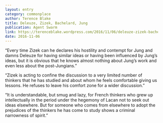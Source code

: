 ```yaml
---
layout: entry
category: commonplace
author: Terence Blake
title: Deleuze, Zizek, Bachelard, Jung
publication: Agent Swarm
link: https://terenceblake.wordpress.com/2016/11/06/deleuze-zizek-bachelard-jung-on-lost-occasions/
date: 2016-11-06
---
```


“Every time Zizek can he declares his hostility and contempt for Jung and damns Deleuze for having similar ideas or having been influenced by Jung’s ideas, but it is obvious that he knows almost nothing about Jung’s work and even less about the post-Jungians.”

“Zizek is acting to confine the discussion to a very limited number of thinkers that he has studied and about whom he feels comfortable giving us lessons. He refuses to leave his comfort zone for a wider discussion.”

“It is understandable, but smug and lazy, for French thinkers who grew up intellectually in the period under the hegemony of Lacan not to seek out ideas elsewhere. But for someone who comes from elsewhere to adopt the prejudices of the thinkers he has come to study shows a criminal narrowness of spirit.”